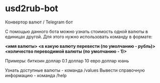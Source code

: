 # usd2rub-bot

Конвертор валют / Telegram бот

С помощью данного бота можно узнать стоимость одной валюты в единицах другой. Для этого нужно использовать команду в формате:

**<имя валюты> <в какую валюту перевести (по умолчанию - рубль)> <количество переводимой валюты (по умолчанию - 1)>**

Примеры: 
биткоин доллар 0.1
доллар 10
евро доллар
юань

Узнать доступные валюты - команда /values
Вывести справочную информацию - команда /help
